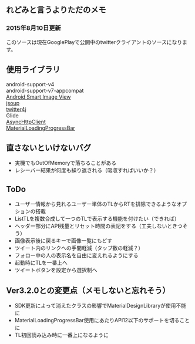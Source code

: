 ## れどみと言うよりただのメモ ##

### 2015年8月10日更新 ###
このソースは現在GooglePlayで公開中のtwitterクライアントのソースになります。

## 使用ライブラリ ##
android-support-v4  
android-support-v7-appcompat  
[Android Smart Image View](http://loopj.com/android-smart-image-view/ "Android Smart Image View")  
[jsoup](http://jsoup.org/ "jsoup")  
[twitter4j](http://twitter4j.org/ja/ "twitter4j")  
Glide  
[AsyncHttpClient](http://loopj.com/android-async-http/ "AsyncHttpClient")  
[MaterialLoadingProgressBar](https://github.com/lsjwzh/MaterialLoadingProgressBar)  

## 直さないといけないバグ ##
* 実機でもOutOfMemoryで落ちることがある
* レシーバー結果が何度も繰り返される（吸収すればいいか？）

## ToDo ##
* ユーザー情報から見れるユーザー単体のTLからRTを排除できるようなオプションの搭載
* ListTLを複数合成して一つのTLで表示する機能を付けたい（できれば）
* ヘッダー部分にAPI残量とリセット時間の表記をする（工夫しないときつそう）
* 画像表示後に戻るキーで画像一覧にもどす
* ツイート内のリンクへの手間軽減（タップ数の軽減？）
* フォロー中の人の表示名を自由に変えれるようにする
* 起動時にTLを一番上へ
* ツイートボタンを設定から選択制へ

## Ver3.2.0との変更点（メモしないと忘れそう） ##
* SDK更新によって消えたクラスの影響でMaterialDesignLibraryが使用不能に
* MaterialLoadingProgressBar使用にあたりAPI12以下のサポートを切ることに
* TL初回読み込み時に一番上になるように